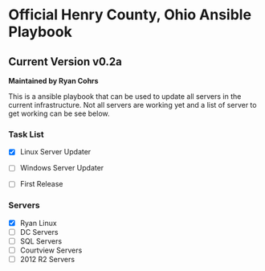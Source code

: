 # Official Henry County, Ohio Ansible Playbook
## Current Version v0.2a
**Maintained by Ryan Cohrs**

This is a ansible playbook that can be used to update all servers in the current infrastructure.  Not all servers are working yet and a list of server to get working can be see below.


### Task List
-   [x] Linux Server Updater
-   [ ] Windows Server Updater
-   [ ] First Release



### Servers
-   [x] Ryan Linux
-   [ ] DC Servers
-   [ ] SQL Servers
-   [ ] Courtview Servers
-   [ ] 2012 R2 Servers